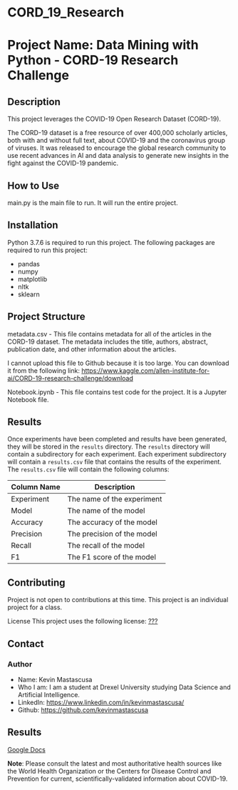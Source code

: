 # CORD_19_Research

# Project Name: Data Mining with Python - CORD-19 Research Challenge

## Description

This project leverages the COVID-19 Open Research Dataset (CORD-19).

The CORD-19 dataset is a free resource of over 400,000 scholarly articles, both with and without full text, about COVID-19 and the coronavirus group of viruses. It was released to encourage the global research community to use recent advances in AI and data analysis to generate new insights in the fight against the COVID-19 pandemic.

## How to Use
main.py is the main file to run. It will run the entire project.

## Installation

Python 3.7.6 is required to run this project. The following packages are required to run this project:

* pandas
* numpy
* matplotlib
* nltk
* sklearn

## Project Structure

metadata.csv - This file contains metadata for all of the articles in the CORD-19 dataset. The metadata includes the title, authors, abstract, publication date, and other information about the articles.

I cannot upload this file to Github because it is too large. You can download it from the following link: https://www.kaggle.com/allen-institute-for-ai/CORD-19-research-challenge/download

Notebook.ipynb - This file contains test  code for the project. It is a Jupyter Notebook file.

## Results

Once experiments have been completed and results have been generated, they will be stored in the `results` directory. The `results` directory will contain a subdirectory for each experiment. Each experiment subdirectory will contain a `results.csv` file that contains the results of the experiment. The `results.csv` file will contain the following columns:


| Column Name | Description |
| ----------- | ----------- |
| Experiment | The name of the experiment |
| Model | The name of the model |
| Accuracy | The accuracy of the model |
| Precision | The precision of the model |
| Recall | The recall of the model |
| F1 | The F1 score of the model |

## Contributing

Project is not open to contributions at this time. This project is an individual project for a class.

License
This project uses the following license: [???]()

## Contact
### Author
* Name: Kevin Mastascusa
* Who I am: I am a student at Drexel University studying Data Science and Artificial Intelligence.
* LinkedIn: https://www.linkedin.com/in/kevinmastascusa/
* Github: https://github.com/kevinmastascusa

## Results
[Google Docs](https://docs.google.com/document/d/1Rf7G1WZkF790eJOV7jMW7pRI0JtxPSj-/edit?usp=sharing&ouid=116349938659091109085&rtpof=true&sd=true)

**Note**: Please consult the latest and most authoritative health sources like the World Health Organization or the Centers for Disease Control and Prevention for current, scientifically-validated information about COVID-19.
